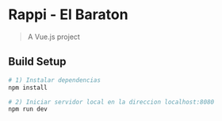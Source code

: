# Rappi - El Baraton

> A Vue.js project

## Build Setup

``` bash
# 1) Instalar dependencias
npm install

# 2) Iniciar servidor local en la direccion localhost:8080
npm run dev

